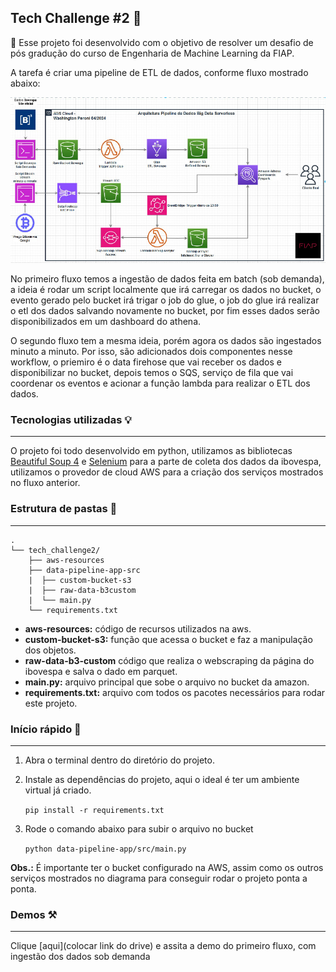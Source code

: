 ## Tech Challenge #2 **🧩**

🎯 Esse projeto foi desenvolvido com o objetivo de resolver um desafio de pós gradução do curso de Engenharia de Machine Learning da FIAP.

A tarefa é criar uma pipeline de ETL de dados, conforme fluxo mostrado abaixo:

![workflow](fluxo-tech-challenge-2.PNG)

No primeiro fluxo temos a ingestão de dados feita em batch (sob demanda), a ideia é rodar um script localmente que irá carregar os dados no bucket, o evento gerado pelo bucket irá trigar o job do glue, o job do glue irá realizar o etl dos dados salvando novamente no bucket, por fim esses dados serão disponibilizados em um dashboard do athena.

O segundo fluxo tem a mesma ideia, porém agora os dados são ingestados minuto a minuto. Por isso, são adicionados dois componentes nesse workflow, o priemiro é o data firehose que vai receber os dados e disponibilizar no bucket, depois temos o SQS, serviço de fila que vai coordenar os eventos e acionar a função lambda para realizar o ETL dos dados.

### **Tecnologias utilizadas 💡**

---

O projeto foi todo desenvolvido em python, utilizamos as bibliotecas [Beautiful Soup 4](https://beautiful-soup-4.readthedocs.io/en/latest/) e [Selenium](https://www.selenium.dev/pt-br/documentation/webdriver/getting_started/) para a parte de coleta dos dados da ibovespa, utilizamos o provedor de cloud AWS para a criação dos serviços mostrados no fluxo anterior.

### Estrutura de pastas **📂**

---

```
.
└── tech_challenge2/
    ├── aws-resources
    ├── data-pipeline-app-src
    |  ├── custom-bucket-s3
    |  ├── raw-data-b3custom
    |  └── main.py
    └── requirements.txt
```

* **aws-resources:** código de recursos utilizados na aws.
* **custom-bucket-s3:** função que acessa o bucket e faz a manipulação dos objetos.
* **raw-data-b3-custom** código que realiza o webscraping da página do ibovespa e salva o dado em parquet.
* **main.py:** arquivo principal que sobe o arquivo no bucket da amazon.
* **requirements.txt:** arquivo com todos os pacotes necessários para rodar este projeto.

### Início rápido 🚀

---

1. Abra o terminal dentro do diretório do projeto.

2. Instale as dependências do projeto, aqui o ideal é ter um ambiente virtual já criado.

   `pip install -r requirements.txt`
3. Rode o comando abaixo para subir o arquivo no bucket

   `python data-pipeline-app/src/main.py`

**Obs.:** É importante ter o bucket configurado na AWS, assim como os outros serviços mostrados no diagrama para conseguir rodar o projeto ponta a ponta.

### Demos ⚒️

---

Clique [aqui](colocar link do drive) e assita a demo do primeiro fluxo, com ingestão dos dados sob demanda
